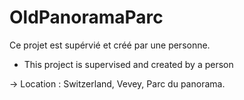 # OldPanoramaParc
 Ce projet est supérvié et créé par une personne.
 - This project is supervised and created by a person

-> Location : Switzerland, Vevey, Parc du panorama.
